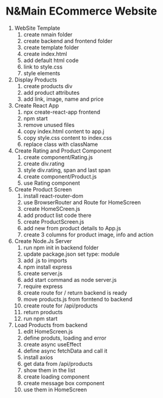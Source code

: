 # N&Main ECommerce Website

1. WebSite Template
   1. create nmain folder
   2. create backend and frontend folder
   3. create template folder
   4. create index.html
   5. add default html code
   6. link to style.css
   7. style elements
2. Display Products
   1. create products div
   2. add product attributes
   3. add link, image, name and price
3. Create React App
   1. npx create-react-app frontend
   2. npm start
   3. remove unused files
   4. copy index.html content to app.j
   5. copy style.css content to index.css
   6. replace class with className
4. Create Rating and Product Component
   1. create component/Rating.js
   2. create div.rating
   3. style div.rating, span and last span
   4. create component/Product.js
   5. use Rating component
5. Create Product Screen
   1. install react-router-dom
   2. use BrowserRouter and Route for HomeScreen
   3. create HomeSCreen.js
   4. add product list code there
   5. create ProductScreen.js
   6. add new from product details to App.js
   7. create 3 columns for product image, info and action
6. Create Node.Js Server
   1. run npm init in backend folder
   2. update package.json set type: module
   3. add .js to imports
   4. npm install express
   5. create server.js
   6. add start command as node server.js
   7. require express
   8. create route for / return backend is ready
   9. move products.js from forntend to backend
   10. create route for /api/products
   11. return products
   12. run npm start
7. Load Products from backend
   1. edit HomeScreen.js
   2. define produts, loading and error
   3. create async useEffect
   4. define async fetchData and call it
   5. install axios
   6. get data from /api/products
   7. show them in the list
   8. create loading component
   9. create message box component
   10. use them in HomeScreen
